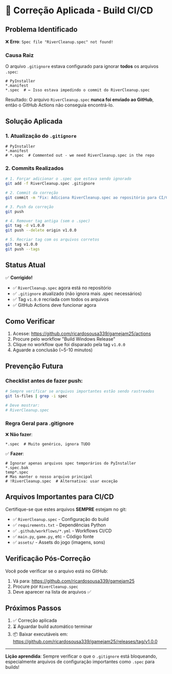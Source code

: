 # 🔧 Correção Aplicada - Build CI/CD

## Problema Identificado

❌ **Erro**: `Spec file "RiverCleanup.spec" not found!`

### Causa Raiz

O arquivo `.gitignore` estava configurado para ignorar **todos** os arquivos `.spec`:

```gitignore
# PyInstaller
*.manifest
*.spec  # ← Isso estava impedindo o commit do RiverCleanup.spec
```

Resultado: O arquivo `RiverCleanup.spec` **nunca foi enviado ao GitHub**, então o GitHub Actions não conseguia encontrá-lo.

## Solução Aplicada

### 1. Atualização do `.gitignore`

```gitignore
# PyInstaller
*.manifest
# *.spec  # Commented out - we need RiverCleanup.spec in the repo
```

### 2. Commits Realizados

```bash
# 1. Forçar adicionar o .spec que estava sendo ignorado
git add -f RiverCleanup.spec .gitignore

# 2. Commit da correção
git commit -m "Fix: Adiciona RiverCleanup.spec ao repositório para CI/CD"

# 3. Push da correção
git push

# 4. Remover tag antiga (sem o .spec)
git tag -d v1.0.0
git push --delete origin v1.0.0

# 5. Recriar tag com os arquivos corretos
git tag v1.0.0
git push --tags
```

## Status Atual

✅ **Corrigido!**

- ✅ `RiverCleanup.spec` agora está no repositório
- ✅ `.gitignore` atualizado (não ignora mais .spec necessários)
- ✅ Tag `v1.0.0` recriada com todos os arquivos
- ✅ GitHub Actions deve funcionar agora

## Como Verificar

1. Acesse: https://github.com/ricardosousa339/gamejam25/actions
2. Procure pelo workflow "Build Windows Release"
3. Clique no workflow que foi disparado pela tag `v1.0.0`
4. Aguarde a conclusão (~5-10 minutos)

## Prevenção Futura

### Checklist antes de fazer push:

```bash
# Sempre verificar se arquivos importantes estão sendo rastreados
git ls-files | grep -i spec

# Deve mostrar:
# RiverCleanup.spec
```

### Regra Geral para .gitignore

❌ **Não fazer**:
```gitignore
*.spec  # Muito genérico, ignora TUDO
```

✅ **Fazer**:
```gitignore
# Ignorar apenas arquivos spec temporários do PyInstaller
*.spec.bak
temp*.spec
# Mas manter o nosso arquivo principal
# !RiverCleanup.spec  # Alternativa: usar exceção
```

## Arquivos Importantes para CI/CD

Certifique-se que estes arquivos **SEMPRE** estejam no git:

- ✅ `RiverCleanup.spec` - Configuração do build
- ✅ `requirements.txt` - Dependências Python
- ✅ `.github/workflows/*.yml` - Workflows CI/CD
- ✅ `main.py`, `game.py`, etc - Código fonte
- ✅ `assets/` - Assets do jogo (imagens, sons)

## Verificação Pós-Correção

Você pode verificar se o arquivo está no GitHub:
1. Vá para: https://github.com/ricardosousa339/gamejam25
2. Procure por `RiverCleanup.spec`
3. Deve aparecer na lista de arquivos ✅

## Próximos Passos

1. ✅ Correção aplicada
2. ⏳ Aguardar build automático terminar
3. 📦 Baixar executáveis em: https://github.com/ricardosousa339/gamejam25/releases/tag/v1.0.0

---

**Lição aprendida**: Sempre verificar o que o `.gitignore` está bloqueando, especialmente arquivos de configuração importantes como `.spec` para builds!
